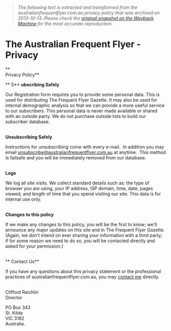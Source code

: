 > *The following text is extracted and transformed from the australianfrequentflyer.com.au privacy policy that was archived on 2013-10-13. Please check the [original snapshot on the Wayback Machine](https://web.archive.org/web/20131013070720id_/http%3A//www.australianfrequentflyer.com.au/vba_index.php%3Fpage%3Dprivacy) for the most accurate reproduction.*

# The Australian Frequent Flyer - Privacy

**     
Privacy Policy**

** S** **ubscribing Safely**

Our Registration form requires you to provide some personal data. This is used for distributing The Frequent Flyer Gazette. It may also be used for internal demographic analysis so that we can provide a more useful service to our subscribers. This personal data is never made available or shared with an outside party. We do not purchase outside lists to build our subscriber database.  
 

**Unsubscribing Safely**

Instructions for unsubscribing come with every e-mail.  In addition you may email [unsubscribe@australianfrequentflyer.com.au](mailto:unsubscribe@australianfrequentflyer.com.au) at anytime.  This method is failsafe and you will be immediately removed from our database.  
 

**Logs**

We log all site visits. We collect standard details such as: the type of browser you are using, your IP address, ISP domain, time, date, pages viewed, and length of time that you spend visiting our site. This data is for internal use only.  
 

**Changes to this policy**

If we make any changes to this policy, you will be the first to know; we'll announce any major updates on this site and in The Frequent Flyer Gazette. (Again, we don’t intend on ever sharing your information with a third party; if for some reason we need to do so, you will be contacted directly and asked for your permission.)  
 

** Contact Us**

If you have any questions about this privacy statement or the professional practices of australianfrequentflyer.com.au, you may [contact me](http://www.australianfrequentflyer.com.au/community/sendmessage.php) directly.  
 

Clifford Reichlin  
Director

PO Box 343  
St. Kilda  
VIC 3182  
Australia. 
